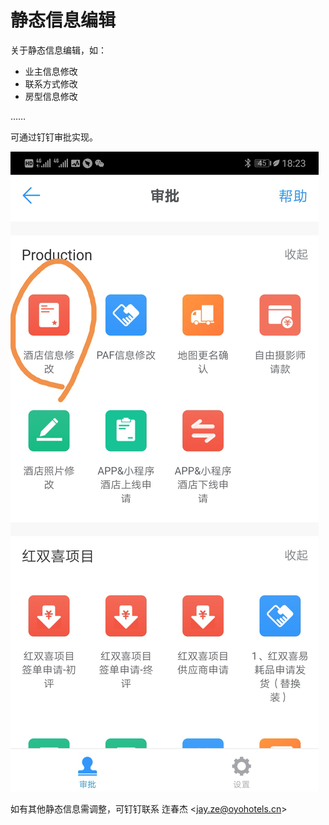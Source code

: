 # 静态信息编辑

关于静态信息编辑，如：

* 业主信息修改
* 联系方式修改
* 房型信息修改

……

可通过钉钉审批实现。

![](../.gitbook/assets/image%20%28340%29.png)

如有其他静态信息需调整，可钉钉联系 迮春杰 &lt;jay.ze@oyohotels.cn&gt;

